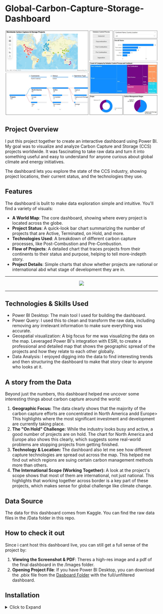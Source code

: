 # Global-Carbon-Capture-Storage-Dashboard

<p align="center">
  <img src="Images/Global CCS Map Dashboard.jpg" width="1000"/>
<p/>
  
## Project Overview
I put this project together to create an interactive dashboard using Power BI. My goal was to visualize and analyze Carbon Capture and Storage (CCS) projects worldwide. It was fascinating to take raw data and turn it into something useful and easy to understand for anyone curious about global climate and energy initiatives.

The dashboard lets you explore the state of the CCS industry, showing project locations, their current status, and the technologies they use.

## Features
The dashboard is bulit to make data exploration simple and intuitive. You'll find a variety of visuals:
* **A World Map**: The core dashboard, showing where every project is located across the globe.
* **Project Status**: A quick-look bar chart summarizing the number of projects that are Active, Terminated, on Hold, and more.
* **Technologies Used**: A breakdown of different carbon capture processes, like Post-Combustion and Pre-Combustion.
* **Flow of Projects**: A detailed chart that traces projects from their continents to their status and purpose, helping to tell more-indepth story.
* **Project Details**: Simple charts that show whether projects are national or international abd what stage of development they are in.

---
<p align="center">
  <img src="Images/Global CCS Map Dashboard.gif" width="1000"/>
<p/>

---

## Technologies & Skills Used
* Power BI Desktop: The main tool I used for building the dashboard.
* Power Query: I used this to clean and transform the raw data, including removing any irrelevant information to make sure everything was accurate.
* Geospatial visualization: A big focus for me was visualizing the data on the map. Leveraged Power BI's integration with ESRI, to create a professional and detailed map that shows the geographic spread of the projects and how they relate to each other globally.
* Data Analysis: I enjoyed digging into the data to find interesting trends and then structuring the dashboard to make that story clear to anyone who looks at it.

## A story from the Data
Beyond just the numbers, this dashboard helped me uncover some interesting things about carbon capture around the world:
1. **Geographic Focus:** The data clearly shows that the majority of the carbon capture efforts are concentrated in North America andd Europe> This highlights where the most significant investment and development are currently taking place.
2. **The "On Hold" Challenge:** While the industry looks busy and active, a good number of projects are on hold. The chart for North America and Europe also shows this clearly, which suggests some real-world problems are stopping projects from getting finished.
3. **Technology & Location:** The dashboard also let me see how different capture technologies are spread out across the map. This helped me find out which regions are suing certain carbon management methods more than others.
4. **The International Scope (Working Together):** A look at the project's scope shows that most of them are international, not just national. This highlights that working together across border is a key part of these projects, which makes sense for global challenge like climate change.


## Data Source
The data for this dashboard comes from Kaggle. You can find the raw data files in the /Data folder in this repo.

## How to check it out
Since i cant host this dashboard live, you can  still get a full sense of the project by:
1. **Viewing the Screenshot & PDF**: Theres a high-res image and a pdf of the final dashboard in the /Images folder.
2. **Opening Project File**: If you have Power BI Desktop, you can download the .pbix file from the [Dasboard Folder](Dashboard/Global_CCS_Map_Dashboard.pbix) with the full/unfiltered dashboard.

## Installation 
<details>
  <summary>Click to Expand</summary>
To explore this project yourself, just download and install Power BI Desktop.
  
1. Clone this repository to your computer
2. Open the Carbon Capture Dashboard.pbix file in Power BI Desktop.

</details>

